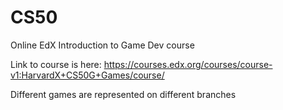 # CS50

Online EdX Introduction to Game Dev course

Link to course is here: https://courses.edx.org/courses/course-v1:HarvardX+CS50G+Games/course/

Different games are represented on different branches
